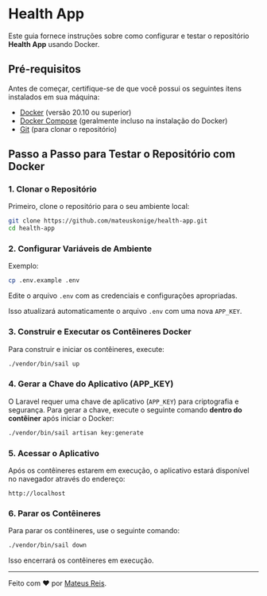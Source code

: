 # Health App

Este guia fornece instruções sobre como configurar e testar o repositório **Health App** usando Docker.

## Pré-requisitos

Antes de começar, certifique-se de que você possui os seguintes itens instalados em sua máquina:

- [Docker](https://www.docker.com/) (versão 20.10 ou superior)
- [Docker Compose](https://docs.docker.com/compose/) (geralmente incluso na instalação do Docker)
- [Git](https://git-scm.com/) (para clonar o repositório)

## Passo a Passo para Testar o Repositório com Docker

### 1. Clonar o Repositório

Primeiro, clone o repositório para o seu ambiente local:

```bash
git clone https://github.com/mateuskonige/health-app.git
cd health-app
```

### 2. Configurar Variáveis de Ambiente

Exemplo:

```bash
cp .env.example .env
```

Edite o arquivo `.env` com as credenciais e configurações apropriadas.

Isso atualizará automaticamente o arquivo `.env` com uma nova `APP_KEY`.

### 3. Construir e Executar os Contêineres Docker

Para construir e iniciar os contêineres, execute:

```bash
./vendor/bin/sail up
```

### 4. Gerar a Chave do Aplicativo (APP_KEY)

O Laravel requer uma chave de aplicativo (`APP_KEY`) para criptografia e segurança. Para gerar a chave, execute o seguinte comando **dentro do contêiner** após iniciar o Docker:

```bash
./vendor/bin/sail artisan key:generate
```

### 5. Acessar o Aplicativo

Após os contêineres estarem em execução, o aplicativo estará disponível no navegador através do endereço:

```
http://localhost
```

### 6. Parar os Contêineres

Para parar os contêineres, use o seguinte comando:

```bash
./vendor/bin/sail down
```

Isso encerrará os contêineres em execução.

---

Feito com ❤️ por [Mateus Reis](https://github.com/mateuskonige).


